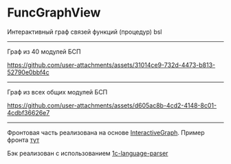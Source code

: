 # FuncGraphView
Интерактивный граф связей функций (процедур) bsl

---
Граф из 40 модулей БСП

https://github.com/user-attachments/assets/31014ce9-732d-4473-b813-52790e0bbf4c



---

Граф из всех общих модулей БСП

https://github.com/user-attachments/assets/d605ac8b-4cd2-4148-8c01-4cdbf36626e7

---

Фронтовая часть реализована на основе [InteractiveGraph](https://github.com/grapheco/InteractiveGraph).
Пример фронта [тут](https://github.com/grapheco/InteractiveGraph/tree/master/dist/examples)

Бэк реализован с использованием [1c-language-parser]( https://github.com/LazarenkoA/1c-language-parser)